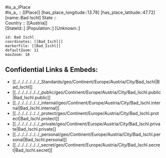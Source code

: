 ﻿---
location: [47.72,13.78] 
mapzoom: [7,12] 
mapmarker: city 
type: City
tags:
- geo/City


SpocWebEntityId: 28965
isDeleted: false
confidential: public

---
#is_a_/Place  
#is_a_ :: [[Place]] 
[has_place_longitude::13.78] 
[has_place_latitude::47.72] 
[name::Bad Ischl] 
State ::  
Country :: [[Austria]]  
[StateId::] 
[Population::] 
[Unknown::] 


```leaflet
id: Bad Ischl
coordinates: [[Bad_Ischl]] 
markerFile: [[Bad_Ischl]] 
defaultZoom: 11 
maxZoom: 18
```


## Confidential Links & Embeds: 
- [[../../../../../../_Standards/geo/Continent/Europe/Austria/City/Bad_Ischl|Bad_Ischl]] 
- [[../../../../../../_public/geo/Continent/Europe/Austria/City/Bad_Ischl.public|Bad_Ischl.public]] 
- [[../../../../../../_internal/geo/Continent/Europe/Austria/City/Bad_Ischl.internal|Bad_Ischl.internal]] 
- [[../../../../../../_protect/geo/Continent/Europe/Austria/City/Bad_Ischl.protect|Bad_Ischl.protect]] 
- [[../../../../../../_private/geo/Continent/Europe/Austria/City/Bad_Ischl.private|Bad_Ischl.private]] 
- [[../../../../../../_personal/geo/Continent/Europe/Austria/City/Bad_Ischl.personal|Bad_Ischl.personal]] 
- [[../../../../../../_secret/geo/Continent/Europe/Austria/City/Bad_Ischl.secret|Bad_Ischl.secret]] 

